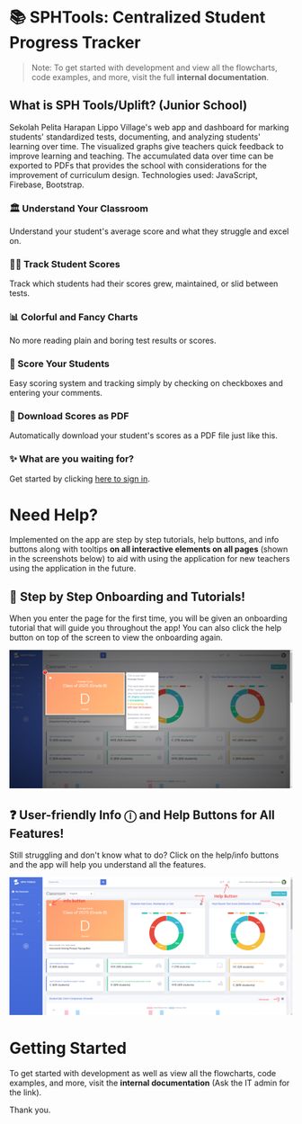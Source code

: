 # 📚 SPHTools: Centralized Student Progress Tracker

> Note: To get started with development and view all the flowcharts, code examples, and more, visit the full **internal documentation**.

## What is SPH Tools/Uplift? (Junior School)

Sekolah Pelita Harapan Lippo Village's web app and dashboard for marking students' standardized tests, documenting, and analyzing students' learning over time. The visualized graphs give teachers quick feedback to improve learning and teaching. The accumulated data over time can be exported to PDFs that provides the school with considerations for the improvement of curriculum design. 
Technologies used: JavaScript, Firebase, Bootstrap.

### 🏛 Understand Your Classroom
Understand your student's average score and what they struggle and excel on.

### 👨‍🎓 Track Student Scores
Track which students had their scores grew, maintained, or slid between tests.

### 📊 Colorful and Fancy Charts
No more reading plain and boring test results or scores.

### 💯 Score Your Students
Easy scoring system and tracking simply by checking on checkboxes and entering your comments.

### 📃 Download Scores as PDF
Automatically download your student's scores as a PDF file just like this.

### ✨ What are you waiting for?
Get started by clicking [here to sign in](https://sphtools.web.app/app/login.html).

# Need Help?

Implemented on the app are step by step tutorials, help buttons, and info buttons along with tooltips **on all interactive elements on all pages** (shown in the screenshots below) to aid with using the application for new 
teachers using the application in the future.

## 🥇 Step by Step  Onboarding and Tutorials!

When you enter the page for the first time, you will be given an onboarding tutorial that will guide you throughout the app! You can also click the help button on top of the screen to view the onboarding again.

![Help - Using the tutorials!](https://raw.githubusercontent.com/jamesadhitthana/SPHTools-Docs/master/Documentation/need-help2.png?token=AINQE27SPVKMKVWYJAEMRS3AKAIRC)


## ❓ User-friendly Info ⓘ and Help Buttons for All Features!

Still struggling and don't know what to do? Click on the help/info buttons and the app will help you understand all the features.

![Help - Using Info and Help Buttons!](https://raw.githubusercontent.com/jamesadhitthana/SPHTools-Docs/master/Documentation/need-help1.png?token=AINQE24Y5KBGBQC32YTIZ5LAKAIQ6)

# Getting Started

To get started with development as well as view all the flowcharts, code examples, and more, visit the **internal documentation** (Ask the IT admin for the link).

Thank you.
